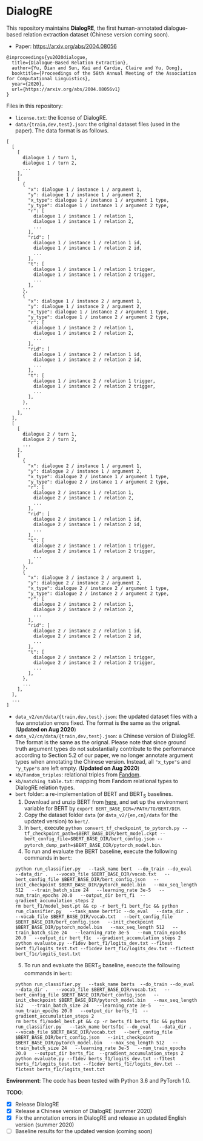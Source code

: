 DialogRE
=====

This repository maintains **DialogRE**, the first human-annotated dialogue-based relation extraction dataset (Chinese version coming soon).

* Paper: https://arxiv.org/abs/2004.08056
```
@inproceedings{yu2020dialogue,
  title={Dialogue-Based Relation Extraction},
  author={Yu, Dian and Sun, Kai and Cardie, Claire and Yu, Dong},
  booktitle={Proceedings of the 58th Annual Meeting of the Association for Computational Linguistics},
  year={2020},
  url={https://arxiv.org/abs/2004.08056v1}
}
```

Files in this repository:

* ```license.txt```: the license of DialogRE.
* ```data/{train,dev,test}.json```: the original dataset files (used in the paper). The data format is as follows.
```
[
  [
    [
      dialogue 1 / turn 1,
      dialogue 1 / turn 2,
      ...
    ],
    [
      {
        "x": dialogue 1 / instance 1 / argument 1,
        "y": dialogue 1 / instance 1 / argument 2,
        "x_type": dialogue 1 / instance 1 / argument 1 type,
        "y_type": dialogue 1 / instance 1 / argument 2 type,
        "r": [
          dialogue 1 / instance 1 / relation 1,
          dialogue 1 / instance 1 / relation 2,
          ...
        ],
        "rid": [
          dialogue 1 / instance 1 / relation 1 id,
          dialogue 1 / instance 1 / relation 2 id,
          ...
        ],
        "t": [
          dialogue 1 / instance 1 / relation 1 trigger,
          dialogue 1 / instance 1 / relation 2 trigger,
          ...
        ],
      },
      {
        "x": dialogue 1 / instance 2 / argument 1,
        "y": dialogue 1 / instance 2 / argument 2,
        "x_type": dialogue 1 / instance 2 / argument 1 type,
        "y_type": dialogue 1 / instance 2 / argument 2 type,
        "r": [
          dialogue 1 / instance 2 / relation 1,
          dialogue 1 / instance 2 / relation 2,
          ...
        ],
        "rid": [
          dialogue 1 / instance 2 / relation 1 id,
          dialogue 1 / instance 2 / relation 2 id,
          ...
        ],
        "t": [
          dialogue 1 / instance 2 / relation 1 trigger,
          dialogue 1 / instance 2 / relation 2 trigger,
          ...
        ],
      },
      ...
    ],
  ],
  [
    [
      dialogue 2 / turn 1,
      dialogue 2 / turn 2,
      ...
    ],
    [
      {
        "x": dialogue 2 / instance 1 / argument 1,
        "y": dialogue 2 / instance 1 / argument 2,
        "x_type": dialogue 2 / instance 1 / argument 1 type,
        "y_type": dialogue 2 / instance 1 / argument 2 type,
        "r": [
          dialogue 2 / instance 1 / relation 1,
          dialogue 2 / instance 1 / relation 2,
          ...
        ],
        "rid": [
          dialogue 2 / instance 1 / relation 1 id,
          dialogue 2 / instance 1 / relation 2 id,
          ...
        ],
        "t": [
          dialogue 2 / instance 1 / relation 1 trigger,
          dialogue 2 / instance 1 / relation 2 trigger,
          ...
        ],
      },
      {
        "x": dialogue 2 / instance 2 / argument 1,
        "y": dialogue 2 / instance 2 / argument 2,
        "x_type": dialogue 2 / instance 2 / argument 1 type,
        "y_type": dialogue 2 / instance 2 / argument 2 type,
        "r": [
          dialogue 2 / instance 2 / relation 1,
          dialogue 2 / instance 2 / relation 2,
          ...
        ],
        "rid": [
          dialogue 2 / instance 2 / relation 1 id,
          dialogue 2 / instance 2 / relation 2 id,
          ...
        ],
        "t": [
          dialogue 2 / instance 2 / relation 1 trigger,
          dialogue 2 / instance 2 / relation 2 trigger,
          ...
        ],
      },
      ...
    ],
  ],
  ...
]
```

* ```data_v2/en/data/{train,dev,test}.json```: the updated dataset files with a few annotation errors fixed. The format is the same as the orignal. (**Updated on Aug 2020**)
* ```data_v2/cn/data/{train,dev,test}.json```: a Chinese version of DialogRE. The format is the same as the orignal. Please note that since ground truth argument types do not substantially contribute to the performance according to Section 5.2 of our paper, we no longer annotate argument types when annotating the Chinese version. Instead, all ```"x_type"```s and ```"y_type"```s are left empty. (**Updated on Aug 2020**)
* ```kb/Fandom_triples```: relational triples from [Fandom](https://friends.fandom.com/wiki/Friends_Wiki).
* ```kb/matching_table.txt```: mapping from Fandom relational types to DialogRE relation types.
* ```bert``` folder: a re-implementation of BERT and BERT<sub>S</sub> baselines.
  1. Download and unzip BERT from [here](https://github.com/google-research/bert), and set up the environment variable for BERT by 
  ```export BERT_BASE_DIR=/PATH/TO/BERT/DIR```. 
  2. Copy the dataset folder ```data``` (or ```data_v2/{en,cn}/data``` for the updated version) to ```bert/```.
  3. In ```bert```, execute ```python convert_tf_checkpoint_to_pytorch.py --tf_checkpoint_path=$BERT_BASE_DIR/bert_model.ckpt --bert_config_file=$BERT_BASE_DIR/bert_config.json --pytorch_dump_path=$BERT_BASE_DIR/pytorch_model.bin```.
  4. To run and evaluate the BERT baseline, execute the following commands in ```bert```:
  ```
  python run_classifier.py   --task_name bert  --do_train --do_eval   --data_dir .   --vocab_file $BERT_BASE_DIR/vocab.txt   --bert_config_file $BERT_BASE_DIR/bert_config.json   --init_checkpoint $BERT_BASE_DIR/pytorch_model.bin   --max_seq_length 512   --train_batch_size 24   --learning_rate 3e-5   --num_train_epochs 20.0   --output_dir bert_f1  --gradient_accumulation_steps 2
  rm bert_f1/model_best.pt && cp -r bert_f1 bert_f1c && python run_classifier.py   --task_name bertf1c --do_eval   --data_dir .   --vocab_file $BERT_BASE_DIR/vocab.txt   --bert_config_file $BERT_BASE_DIR/bert_config.json   --init_checkpoint $BERT_BASE_DIR/pytorch_model.bin   --max_seq_length 512   --train_batch_size 24   --learning_rate 3e-5   --num_train_epochs 20.0   --output_dir bert_f1c  --gradient_accumulation_steps 2
  python evaluate.py --f1dev bert_f1/logits_dev.txt --f1test bert_f1/logits_test.txt --f1cdev bert_f1c/logits_dev.txt --f1ctest bert_f1c/logits_test.txt
  ```
  5. To run and evaluate the BERT<sub>S</sub> baseline, execute the following commands in ```bert```:
  ```
  python run_classifier.py   --task_name berts  --do_train --do_eval   --data_dir .   --vocab_file $BERT_BASE_DIR/vocab.txt   --bert_config_file $BERT_BASE_DIR/bert_config.json   --init_checkpoint $BERT_BASE_DIR/pytorch_model.bin   --max_seq_length 512   --train_batch_size 24   --learning_rate 3e-5   --num_train_epochs 20.0   --output_dir berts_f1  --gradient_accumulation_steps 2
  rm berts_f1/model_best.pt && cp -r berts_f1 berts_f1c && python run_classifier.py   --task_name bertsf1c --do_eval   --data_dir .   --vocab_file $BERT_BASE_DIR/vocab.txt   --bert_config_file $BERT_BASE_DIR/bert_config.json   --init_checkpoint $BERT_BASE_DIR/pytorch_model.bin   --max_seq_length 512   --train_batch_size 24   --learning_rate 3e-5   --num_train_epochs 20.0   --output_dir berts_f1c  --gradient_accumulation_steps 2
  python evaluate.py --f1dev berts_f1/logits_dev.txt --f1test berts_f1/logits_test.txt --f1cdev berts_f1c/logits_dev.txt --f1ctest berts_f1c/logits_test.txt
  ```
**Environment**:
  The code has been tested with Python 3.6 and PyTorch 1.0.

**TODO**:

- [x] Release DialogRE
- [x] Release a Chinese version of DialogRE (summer 2020)
- [x] Fix the annotation errors in DialogRE and release an updated English version (summer 2020) 
- [ ] Baseline results for the updated version (coming soon)